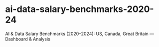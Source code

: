 # ai-data-salary-benchmarks-2020-24
AI &amp; Data Salary Benchmarks (2020–2024): US, Canada, Great Britain — Dashboard &amp; Analysis
